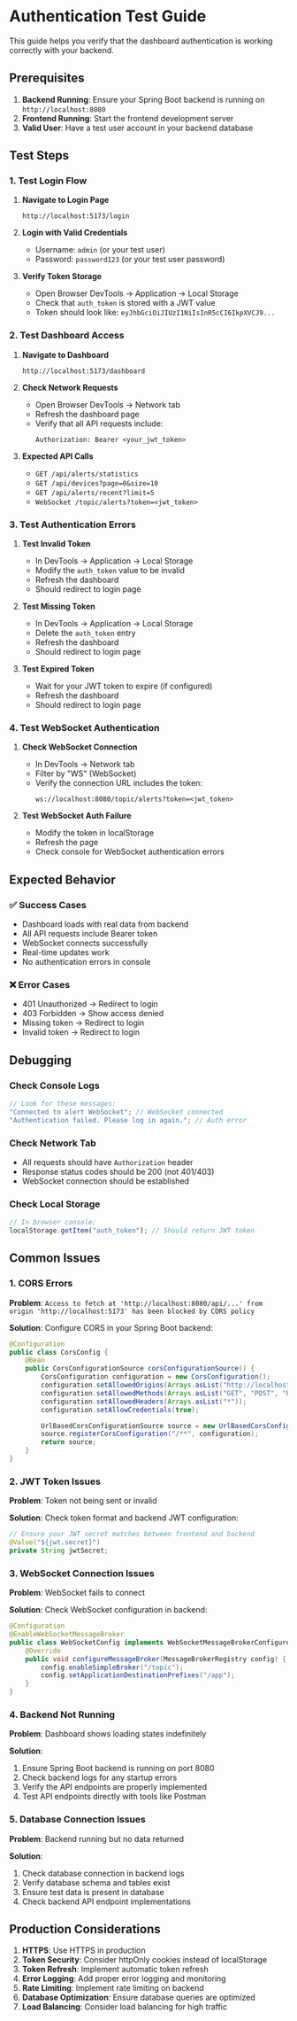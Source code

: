 # Authentication Test Guide

This guide helps you verify that the dashboard authentication is working correctly with your backend.

## Prerequisites

1. **Backend Running**: Ensure your Spring Boot backend is running on `http://localhost:8080`
2. **Frontend Running**: Start the frontend development server
3. **Valid User**: Have a test user account in your backend database

## Test Steps

### 1. Test Login Flow

1. **Navigate to Login Page**

   ```
   http://localhost:5173/login
   ```

2. **Login with Valid Credentials**

   - Username: `admin` (or your test user)
   - Password: `password123` (or your test user password)

3. **Verify Token Storage**
   - Open Browser DevTools → Application → Local Storage
   - Check that `auth_token` is stored with a JWT value
   - Token should look like: `eyJhbGciOiJIUzI1NiIsInR5cCI6IkpXVCJ9...`

### 2. Test Dashboard Access

1. **Navigate to Dashboard**

   ```
   http://localhost:5173/dashboard
   ```

2. **Check Network Requests**

   - Open Browser DevTools → Network tab
   - Refresh the dashboard page
   - Verify that all API requests include:
     ```
     Authorization: Bearer <your_jwt_token>
     ```

3. **Expected API Calls**
   - `GET /api/alerts/statistics`
   - `GET /api/devices?page=0&size=10`
   - `GET /api/alerts/recent?limit=5`
   - `WebSocket /topic/alerts?token=<jwt_token>`

### 3. Test Authentication Errors

1. **Test Invalid Token**

   - In DevTools → Application → Local Storage
   - Modify the `auth_token` value to be invalid
   - Refresh the dashboard
   - Should redirect to login page

2. **Test Missing Token**

   - In DevTools → Application → Local Storage
   - Delete the `auth_token` entry
   - Refresh the dashboard
   - Should redirect to login page

3. **Test Expired Token**
   - Wait for your JWT token to expire (if configured)
   - Refresh the dashboard
   - Should redirect to login page

### 4. Test WebSocket Authentication

1. **Check WebSocket Connection**

   - In DevTools → Network tab
   - Filter by "WS" (WebSocket)
   - Verify the connection URL includes the token:
     ```
     ws://localhost:8080/topic/alerts?token=<jwt_token>
     ```

2. **Test WebSocket Auth Failure**
   - Modify the token in localStorage
   - Refresh the page
   - Check console for WebSocket authentication errors

## Expected Behavior

### ✅ Success Cases

- Dashboard loads with real data from backend
- All API requests include Bearer token
- WebSocket connects successfully
- Real-time updates work
- No authentication errors in console

### ❌ Error Cases

- 401 Unauthorized → Redirect to login
- 403 Forbidden → Show access denied
- Missing token → Redirect to login
- Invalid token → Redirect to login

## Debugging

### Check Console Logs

```javascript
// Look for these messages:
"Connected to alert WebSocket"; // WebSocket connected
"Authentication failed. Please log in again."; // Auth error
```

### Check Network Tab

- All requests should have `Authorization` header
- Response status codes should be 200 (not 401/403)
- WebSocket connection should be established

### Check Local Storage

```javascript
// In browser console:
localStorage.getItem("auth_token"); // Should return JWT token
```

## Common Issues

### 1. CORS Errors

**Problem**: `Access to fetch at 'http://localhost:8080/api/...' from origin 'http://localhost:5173' has been blocked by CORS policy`

**Solution**: Configure CORS in your Spring Boot backend:

```java
@Configuration
public class CorsConfig {
    @Bean
    public CorsConfigurationSource corsConfigurationSource() {
        CorsConfiguration configuration = new CorsConfiguration();
        configuration.setAllowedOrigins(Arrays.asList("http://localhost:5173"));
        configuration.setAllowedMethods(Arrays.asList("GET", "POST", "PUT", "DELETE", "OPTIONS"));
        configuration.setAllowedHeaders(Arrays.asList("*"));
        configuration.setAllowCredentials(true);

        UrlBasedCorsConfigurationSource source = new UrlBasedCorsConfigurationSource();
        source.registerCorsConfiguration("/**", configuration);
        return source;
    }
}
```

### 2. JWT Token Issues

**Problem**: Token not being sent or invalid

**Solution**: Check token format and backend JWT configuration:

```java
// Ensure your JWT secret matches between frontend and backend
@Value("${jwt.secret}")
private String jwtSecret;
```

### 3. WebSocket Connection Issues

**Problem**: WebSocket fails to connect

**Solution**: Check WebSocket configuration in backend:

```java
@Configuration
@EnableWebSocketMessageBroker
public class WebSocketConfig implements WebSocketMessageBrokerConfigurer {
    @Override
    public void configureMessageBroker(MessageBrokerRegistry config) {
        config.enableSimpleBroker("/topic");
        config.setApplicationDestinationPrefixes("/app");
    }
}
```

### 4. Backend Not Running

**Problem**: Dashboard shows loading states indefinitely

**Solution**:

1. Ensure Spring Boot backend is running on port 8080
2. Check backend logs for any startup errors
3. Verify the API endpoints are properly implemented
4. Test API endpoints directly with tools like Postman

### 5. Database Connection Issues

**Problem**: Backend running but no data returned

**Solution**:

1. Check database connection in backend logs
2. Verify database schema and tables exist
3. Ensure test data is present in database
4. Check backend API endpoint implementations

## Production Considerations

1. **HTTPS**: Use HTTPS in production
2. **Token Security**: Consider httpOnly cookies instead of localStorage
3. **Token Refresh**: Implement automatic token refresh
4. **Error Logging**: Add proper error logging and monitoring
5. **Rate Limiting**: Implement rate limiting on backend
6. **Database Optimization**: Ensure database queries are optimized
7. **Load Balancing**: Consider load balancing for high traffic
